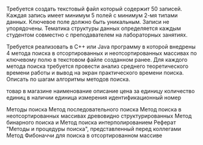 Требуется создать текстовый файл который содержит 50 записей. Каждая запись имеет минимум 5 полей с минимум 2-мя типами данных. Ключевое поле должно быть уникальным. Записи не упорядочены. Тематика структуры данных определяется каждым студентом совместно с преподавателем на лабораторных занятиях.

Требуется реализовать в C++ или Java программу в которой внедрены 4 метода поиска в отсортированных и неотсортированных массивах по ключевому полю в текстовом файле созданном ранее. 
Для каждого метода поиска требуется провести анализ среднего теоретического времени работы и вывод на экран практического времени поиска. Описать по шагам алгоритмы методов поиска.


товар в магазине
наименование
описание
цена за единицу
количество единиц в наличии
единица измерения
идентификационный номер


Методы поиска
Метод последовательного поиска
Метод поиска в неотсортированных массивах древовидно структурированных
Метод бинарного поиска и Метод поиска интерполированием
Реферат "Методы и процедуры поиска", представленный перед коллегами
Метод Фибоначчи для поиска в отсортированном массиве